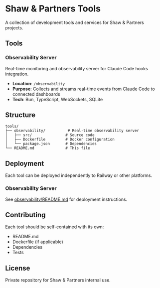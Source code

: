 # Shaw & Partners Tools

A collection of development tools and services for Shaw & Partners projects.

## Tools

### Observability Server
Real-time monitoring and observability server for Claude Code hooks integration.

- **Location**: `/observability`
- **Purpose**: Collects and streams real-time events from Claude Code to connected dashboards
- **Tech**: Bun, TypeScript, WebSockets, SQLite

## Structure

```
tools/
├── observability/          # Real-time observability server
│   ├── src/               # Source code
│   ├── Dockerfile         # Docker configuration
│   └── package.json       # Dependencies
└── README.md              # This file
```

## Deployment

Each tool can be deployed independently to Railway or other platforms.

### Observability Server

See [observability/README.md](./observability/README.md) for deployment instructions.

## Contributing

Each tool should be self-contained with its own:
- README.md
- Dockerfile (if applicable)
- Dependencies
- Tests

## License

Private repository for Shaw & Partners internal use.